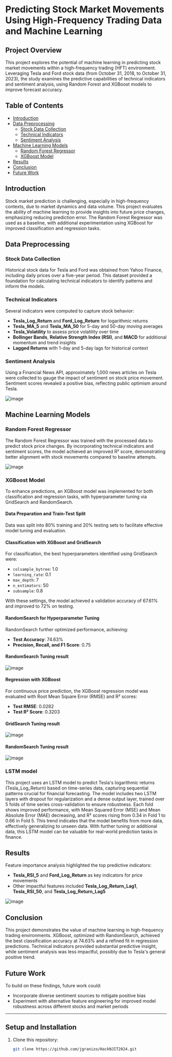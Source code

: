 # Predicting Stock Market Movements Using High-Frequency Trading Data and Machine Learning

## Project Overview

This project explores the potential of machine learning in predicting stock market movements within a high-frequency trading (HFT) environment. Leveraging Tesla and Ford stock data (from October 31, 2018, to October 31, 2023), the study examines the predictive capabilities of technical indicators and sentiment analysis, using Random Forest and XGBoost models to improve forecast accuracy.

## Table of Contents

- [Introduction](#introduction)
- [Data Preprocessing](#data-preprocessing)
  - [Stock Data Collection](#stock-data-collection)
  - [Technical Indicators](#technical-indicators)
  - [Sentiment Analysis](#sentiment-analysis)
- [Machine Learning Models](#machine-learning-models)
  - [Random Forest Regressor](#random-forest-regressor)
  - [XGBoost Model](#xgboost-model)
- [Results](#results)
- [Conclusion](#conclusion)
- [Future Work](#future-work)

## Introduction

Stock market prediction is challenging, especially in high-frequency contexts, due to market dynamics and data volume. This project evaluates the ability of machine learning to provide insights into future price changes, emphasizing reducing prediction error. The Random Forest Regressor was used as a baseline, with additional experimentation using XGBoost for improved classification and regression tasks.

## Data Preprocessing

### Stock Data Collection

Historical stock data for Tesla and Ford was obtained from Yahoo Finance, including daily prices over a five-year period. This dataset provided a foundation for calculating technical indicators to identify patterns and inform the models.

### Technical Indicators

Several indicators were computed to capture stock behavior:

- **Tesla_Log_Return** and **Ford_Log_Return** for logarithmic returns
- **Tesla_MA_5** and **Tesla_MA_50** for 5-day and 50-day moving averages
- **Tesla_Volatility** to assess price volatility over time
- **Bollinger Bands**, **Relative Strength Index (RSI)**, and **MACD** for additional momentum and trend insights
- **Lagged Returns** with 1-day and 5-day lags for historical context


### Sentiment Analysis

Using a Financial News API, approximately 1,000 news articles on Tesla were collected to gauge the impact of sentiment on stock price movement. Sentiment scores revealed a positive bias, reflecting public optimism around Tesla.

![image](https://github.com/user-attachments/assets/45748c93-47d2-47d7-8c23-28df93aa3ef6)

## Machine Learning Models

### Random Forest Regressor

The Random Forest Regressor was trained with the processed data to predict stock price changes. By incorporating technical indicators and sentiment scores, the model achieved an improved R² score, demonstrating better alignment with stock movements compared to baseline attempts.

![image](https://github.com/user-attachments/assets/0cec7464-a2fd-4ef5-baff-925822b4a31a)

### XGBoost Model

To enhance predictions, an XGBoost model was implemented for both classification and regression tasks, with hyperparameter tuning via GridSearch and RandomSearch.

#### Data Preparation and Train-Test Split

Data was split into 80% training and 20% testing sets to facilitate effective model tuning and evaluation.

#### Classification with XGBoost and GridSearch

For classification, the best hyperparameters identified using GridSearch were:
- `colsample_bytree`: 1.0
- `learning_rate`: 0.1
- `max_depth`: 7
- `n_estimators`: 50
- `subsample`: 0.8

With these settings, the model achieved a validation accuracy of 67.61% and improved to 72% on testing.

#### RandomSearch for Hyperparameter Tuning

RandomSearch further optimized performance, achieving:
- **Test Accuracy**: 74.63%
- **Precision, Recall, and F1 Score**: 0.75



#### RandomSearch Tuning result
![image](https://github.com/user-attachments/assets/eceae90d-f416-492e-b45c-c4a241ba422b) 



#### Regression with XGBoost

For continuous price prediction, the XGBoost regression model was evaluated with Root Mean Square Error (RMSE) and R² scores:

- **Test RMSE**: 0.0282
- **Test R² Score**: 0.3203


#### GridSearch Tuning result 
![image](https://github.com/user-attachments/assets/43990359-d550-4226-9051-155c0d5cc6c4)


#### RandomSearch Tuning result
![image](https://github.com/user-attachments/assets/8947b176-3ddd-405f-85d9-6906b825c772) 

### LSTM model

This project uses an LSTM model to predict Tesla's logarithmic returns (Tesla_Log_Return) based on time-series data, capturing sequential patterns crucial for financial forecasting. The model includes two LSTM layers with dropout for regularization and a dense output layer, trained over 5 folds of time series cross-validation to ensure robustness. Each fold shows improved performance, with Mean Squared Error (MSE) and Mean Absolute Error (MAE) decreasing, and R² scores rising from 0.34 in Fold 1 to 0.66 in Fold 5. This trend indicates that the model benefits from more data, effectively generalizing to unseen data. With further tuning or additional data, this LSTM model can be valuable for real-world prediction tasks in finance.



## Results

Feature importance analysis highlighted the top predictive indicators:

- **Tesla_RSI_5** and **Ford_Log_Return** as key indicators for price movements
- Other impactful features included **Tesla_Log_Return_Lag1**, **Tesla_RSI_50**, and **Tesla_Log_Return_Lag5**

![image](https://github.com/user-attachments/assets/76442249-018a-42cb-8508-8e55b21e141b)

## Conclusion

This project demonstrates the value of machine learning in high-frequency trading environments. XGBoost, optimized with RandomSearch, achieved the best classification accuracy at 74.63% and a refined fit in regression predictions. Technical indicators provided substantial predictive insight, while sentiment analysis was less impactful, possibly due to Tesla's general positive trend.

## Future Work

To build on these findings, future work could:

- Incorporate diverse sentiment sources to mitigate positive bias
- Experiment with alternative feature engineering for improved model robustness across different stocks and market periods


---

## Setup and Installation

1. Clone this repository:
   ```bash
   git clone https://github.com/jgranizo/HackNJIT2024.git

